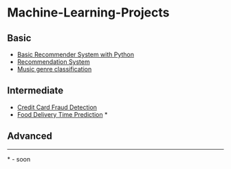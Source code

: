 # Machine-Learning-Projects

## Basic
- [Basic Recommender System with Python](https://github.com/ShaileshKumar97/Machine-Learning-Projects/tree/main/Basic-Recommender-system-with-python)
- [Recommendation System](https://github.com/ShaileshKumar97/Machine-Learning-Projects/tree/main/Recommendation-System)
- [Music genre classification](https://github.com/ShaileshKumar97/Machine-Learning-Projects/tree/main/Music_Genre_Classification)

## Intermediate
- [Credit Card Fraud Detection](https://github.com/ShaileshKumar97/Machine-Learning-Projects/tree/main/Credit_Card_Fraud_Detection)
- [Food Delivery Time Prediction](https://github.com/ShaileshKumar97/Machine-Learning-Projects/tree/main/Food-Delivery-Time-Prediction) *

## Advanced

---
\* - soon
